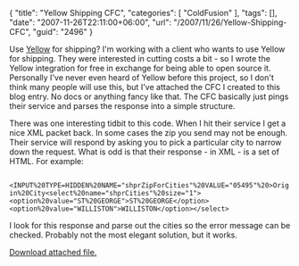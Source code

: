 {
	"title": "Yellow Shipping CFC",
	"categories": [
		"ColdFusion"
	],
	"tags": [],
	"date": "2007-11-26T22:11:00+06:00",
	"url": "/2007/11/26/Yellow-Shipping-CFC",
	"guid": "2496"
}

Use <a href="http://www.myyellow.com/dynamic/services/content/index.jsp">Yellow</a> for shipping? I'm working with a client who wants to use Yellow for shipping. They were interested in cutting costs a bit - so I wrote the Yellow integration for free in exchange for being able to open source it. Personally I've never even heard of Yellow before this project, so I don't think many people will use this, but I've attached the CFC I created to this blog entry. No docs or anything fancy like that. The CFC basically just pings their service and parses the response into a simple structure. 

There was one interesting tidbit to this code. When I hit their service I get a nice XML packet back. In some cases the zip you send may not be enough. Their service will respond by asking you to pick a particular city to narrow down the request. What is odd is that their response - in XML - is a set of HTML. For example:

<code>
&lt;INPUT%20TYPE=HIDDEN%20NAME="shprZipForCities"%20VALUE="05495"%20&gt;Origin%20City&lt;select%20name="shprCities"%20size="1"&gt;&lt;option%20value="ST%20GEORGE"&gt;ST%20GEORGE&lt;/option&gt;&lt;option%20value="WILLISTON"&gt;WILLISTON&lt;/option&gt;&lt;/select&gt;
</code>

I look for this response and parse out the cities so the error message can be checked. Probably not the most elegant solution, but it works.<p><a href='enclosures/D%3A%5Chosts%5Cwww%2Ecoldfusionjedi%2Ecom%5Cenclosures%2Fmyyellow%2Ecfc%2Ezip'>Download attached file.</a></p>